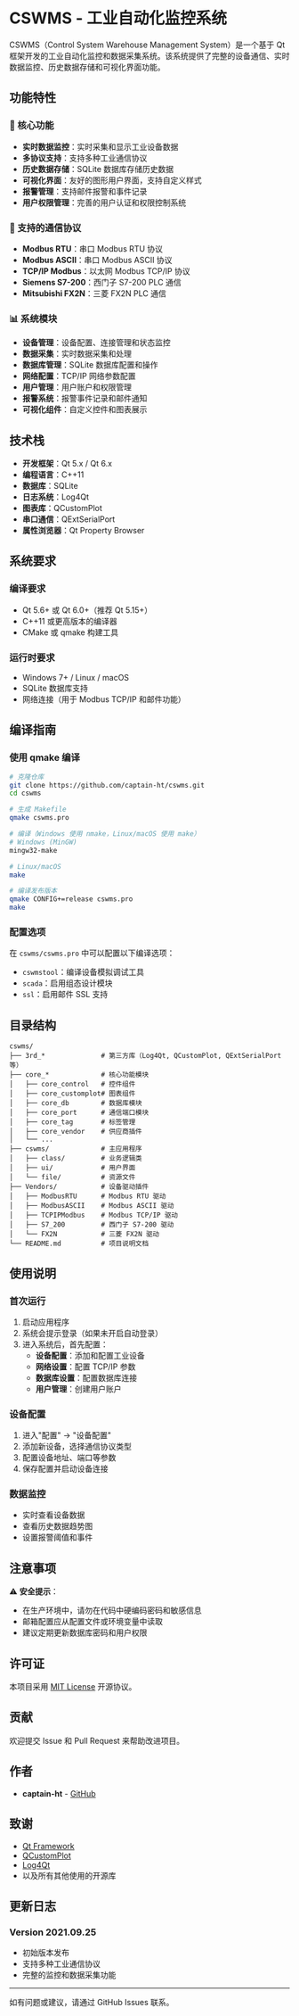 # CSWMS - 工业自动化监控系统

CSWMS（Control System Warehouse Management System）是一个基于 Qt 框架开发的工业自动化监控和数据采集系统。该系统提供了完整的设备通信、实时数据监控、历史数据存储和可视化界面功能。

## 功能特性

### 🎯 核心功能

- **实时数据监控**：实时采集和显示工业设备数据
- **多协议支持**：支持多种工业通信协议
- **历史数据存储**：SQLite 数据库存储历史数据
- **可视化界面**：友好的图形用户界面，支持自定义样式
- **报警管理**：支持邮件报警和事件记录
- **用户权限管理**：完善的用户认证和权限控制系统

### 🔌 支持的通信协议

- **Modbus RTU**：串口 Modbus RTU 协议
- **Modbus ASCII**：串口 Modbus ASCII 协议
- **TCP/IP Modbus**：以太网 Modbus TCP/IP 协议
- **Siemens S7-200**：西门子 S7-200 PLC 通信
- **Mitsubishi FX2N**：三菱 FX2N PLC 通信

### 📊 系统模块

- **设备管理**：设备配置、连接管理和状态监控
- **数据采集**：实时数据采集和处理
- **数据库管理**：SQLite 数据库配置和操作
- **网络配置**：TCP/IP 网络参数配置
- **用户管理**：用户账户和权限管理
- **报警系统**：报警事件记录和邮件通知
- **可视化组件**：自定义控件和图表展示

## 技术栈

- **开发框架**：Qt 5.x / Qt 6.x
- **编程语言**：C++11
- **数据库**：SQLite
- **日志系统**：Log4Qt
- **图表库**：QCustomPlot
- **串口通信**：QExtSerialPort
- **属性浏览器**：Qt Property Browser

## 系统要求

### 编译要求

- Qt 5.6+ 或 Qt 6.0+（推荐 Qt 5.15+）
- C++11 或更高版本的编译器
- CMake 或 qmake 构建工具

### 运行时要求

- Windows 7+ / Linux / macOS
- SQLite 数据库支持
- 网络连接（用于 Modbus TCP/IP 和邮件功能）

## 编译指南

### 使用 qmake 编译

```bash
# 克隆仓库
git clone https://github.com/captain-ht/cswms.git
cd cswms

# 生成 Makefile
qmake cswms.pro

# 编译（Windows 使用 nmake，Linux/macOS 使用 make）
# Windows (MinGW)
mingw32-make

# Linux/macOS
make

# 编译发布版本
qmake CONFIG+=release cswms.pro
make
```

### 配置选项

在 `cswms/cswms.pro` 中可以配置以下编译选项：

- `cswmstool`：编译设备模拟调试工具
- `scada`：启用组态设计模块
- `ssl`：启用邮件 SSL 支持

## 目录结构

```
cswms/
├── 3rd_*              # 第三方库（Log4Qt, QCustomPlot, QExtSerialPort 等）
├── core_*             # 核心功能模块
│   ├── core_control   # 控件组件
│   ├── core_customplot# 图表组件
│   ├── core_db        # 数据库模块
│   ├── core_port      # 通信端口模块
│   ├── core_tag       # 标签管理
│   ├── core_vendor    # 供应商插件
│   └── ...
├── cswms/             # 主应用程序
│   ├── class/         # 业务逻辑类
│   ├── ui/            # 用户界面
│   └── file/          # 资源文件
├── Vendors/           # 设备驱动插件
│   ├── ModbusRTU      # Modbus RTU 驱动
│   ├── ModbusASCII    # Modbus ASCII 驱动
│   ├── TCPIPModbus    # Modbus TCP/IP 驱动
│   ├── S7_200         # 西门子 S7-200 驱动
│   └── FX2N           # 三菱 FX2N 驱动
└── README.md          # 项目说明文档
```

## 使用说明

### 首次运行

1. 启动应用程序
2. 系统会提示登录（如果未开启自动登录）
3. 进入系统后，首先配置：
   - **设备配置**：添加和配置工业设备
   - **网络设置**：配置 TCP/IP 参数
   - **数据库设置**：配置数据库连接
   - **用户管理**：创建用户账户

### 设备配置

1. 进入"配置" → "设备配置"
2. 添加新设备，选择通信协议类型
3. 配置设备地址、端口等参数
4. 保存配置并启动设备连接

### 数据监控

- 实时查看设备数据
- 查看历史数据趋势图
- 设置报警阈值和事件

## 注意事项

⚠️ **安全提示**：

- 在生产环境中，请勿在代码中硬编码密码和敏感信息
- 邮箱配置应从配置文件或环境变量中读取
- 建议定期更新数据库密码和用户权限

## 许可证

本项目采用 [MIT License](LICENSE) 开源协议。

## 贡献

欢迎提交 Issue 和 Pull Request 来帮助改进项目。

## 作者

- **captain-ht** - [GitHub](https://github.com/captain-ht)

## 致谢

- [Qt Framework](https://www.qt.io/)
- [QCustomPlot](http://www.qcustomplot.com/)
- [Log4Qt](https://sourceforge.net/projects/log4qt/)
- 以及所有其他使用的开源库

## 更新日志

### Version 2021.09.25

- 初始版本发布
- 支持多种工业通信协议
- 完整的监控和数据采集功能

---

如有问题或建议，请通过 GitHub Issues 联系。
